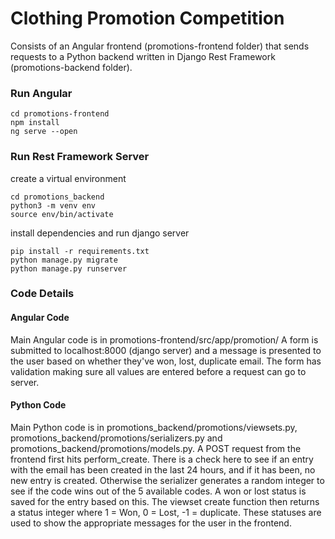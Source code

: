 # Clothing Promotion Competition
Consists of an Angular frontend (promotions-frontend folder) that sends requests to a
Python backend written in Django Rest Framework (promotions-backend folder).

### Run Angular
```
cd promotions-frontend
npm install
ng serve --open
```

### Run Rest Framework Server
create a virtual environment
```
cd promotions_backend
python3 -m venv env
source env/bin/activate
```
install dependencies and run django server
```
pip install -r requirements.txt
python manage.py migrate
python manage.py runserver
```

### Code Details

#### Angular Code
Main Angular code is in promotions-frontend/src/app/promotion/
A form is submitted to localhost:8000 (django server) and a message is presented to the user based on whether they've won, lost, duplicate email.
The form has validation making sure all values are entered before a request can go to server.

#### Python Code
Main Python code is in promotions_backend/promotions/viewsets.py, promotions_backend/promotions/serializers.py and promotions_backend/promotions/models.py.
A POST request from the frontend first hits perform_create.  There is a check here to see if an entry with the email has been created in the last 24 hours, and if it has been, no new entry is created.  Otherwise the serializer generates a random integer to see if the code wins out of the 5 available codes.  A won or lost status is saved for the entry based on this.  The viewset create function then returns a status integer where 1 = Won, 0 = Lost, -1 = duplicate.  These statuses are used to show the appropriate messages for the user in the frontend.
